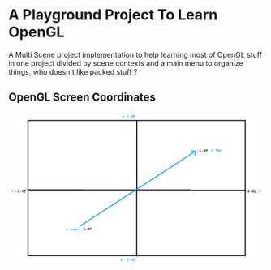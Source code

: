 # A Playground Project To Learn OpenGL
A Multi Scene project implementation to help learning most of OpenGL stuff in one project divided by scene contexts and a main menu to organize things, who doesn't like packed stuff ?

## OpenGL Screen Coordinates 
<img src="OpenGL Tutorials/OpenGL Screen Coords.png" width="600"/>